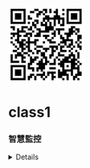 <img src="QR code 智慧監控.png" width="150" Height="150" />
  
# class1
### 智慧監控

<details>
  youtube

<details>
  test
  
<summary>

# class2
### test
